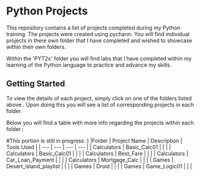 # Python Projects
This repository contains a list of projects completed during my Python training. The projects were created using pycharm. 
You will find individual projects in there own folder that I have completed and wished to showcase within their own folders.

Within the 'PYT2x' folder you will find labs that I have completed within my learning of the Python language to practice and advance my skills.

## Getting Started 

To view the details of each project, simply click on one of the folders listed above . Upon doing this you will see a list of corresponding projects in each folder.

Below you will find a table with more info regarding the projects within each folder.: 

#This portion is still in progress :) 
|Folder | Project Name | Description | Tools Used |
| --- | --- | --- | --- |
| Calculators | Basic_Calc01 | | |
| Calculators | Basic_Calc01 | | |
| Calculators | Best_Fare | | |
| Calculators | Car_Loan_Payment | | |
| Calculators | Mortgage_Calc | | |
| Games | Desert_island_playlist | | |
| Games | Droid | | |
| Games | Game_Logic01 | | |
